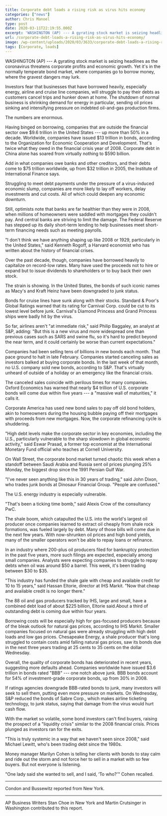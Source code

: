 ```yaml
---
title: Corporate debt loads a rising risk as virus hits economy
categories: ["news"]
author: Chris Manoel
type: post
date: 2020-03-11T22:19:55.000Z
excerpt: 'WASHINGTON (AP) --- A gyrating stock market is seizing headlines as the coronavirus threatens corporate profits and economic growth. Yet it''s in the normally temperate bond market, where companies go to borrow money, where the gravest dangers may lurk.Investors fear that businesses that have borrowed heavily, especially energy, airline and cruise line companies, will struggle&hellip;'
url: /corporate-debt-loads-a-rising-risk-as-virus-hits-economy/
image: /wp-content/uploads/2020/03/3633/corporate-debt-loads-a-rising-risk-as-virus-hits-economy.jpg
tags: [Corporate, loads]
---
```


WASHINGTON (AP) --- A gyrating stock market is seizing headlines as the coronavirus threatens corporate profits and economic growth. Yet it's in the normally temperate bond market, where companies go to borrow money, where the gravest dangers may lurk.

Investors fear that businesses that have borrowed heavily, especially energy, airline and cruise line companies, will struggle to pay their debts as customers cancel trips and hunker down at home. The shutdown of normal business is shrinking demand for energy in particular, sending oil prices sinking and intensifying pressure on indebted oil-and-gas production firms.

The numbers are enormous.

Having binged on borrowing, companies that are outside the financial sector owe $9.6 trillion in the United States --- up more than 50% in a decade. Worldwide, companies have issued $13 trillion in bonds, according to the Organization for Economic Cooperation and Development. That's twice what they owed in the financial crisis year of 2008. Corporate debt in China alone has soared from virtually nothing to $590 billion.

Add in what companies owe banks and other creditors, and their debts come to $75 trillion worldwide, up from $32 trillion in 2005, the Institute of International Finance says.

Struggling to meet debt payments under the pressure of a virus-induced economic slump, companies are more likely to lay off workers, delay investments and cut costs. All of which could deepen any economic downturn.

Still, optimists note that banks are far healthier than they were in 2008, when millions of homeowners were saddled with mortgages they couldn't pay. And central banks are striving to limit the damage. The Federal Reserve has stepped up its daily short-term lending to help businesses meet short-term financing needs such as meeting payrolls.

"I don't think we have anything shaping up like 2008 or 1929, particularly in the United States," said Kenneth Rogoff, a Harvard economist who has written about the history of financial crises.

Over the past decade, though, companies have borrowed heavily to capitalize on record-low rates. Many have used the proceeds not to hire or expand but to issue dividends to shareholders or to buy back their own stock.

The strain is showing. In the United States, the bonds of such iconic names as Macy's and Kraft Heinz have been downgraded to junk status.

Bonds for cruise lines have sunk along with their stocks. Standard & Poor's Global Ratings warned that its rating for Carnival Corp. could be cut to its lowest level before junk. Carnival's Diamond Princess and Grand Princess ships were badly hit by the virus.

So far, airlines aren't "at immediate risk," said Philip Baggaley, an analyst at S&P, adding: "But this is a new virus and more widespread one than previous cases such as SARS and swine flu, so it's hard to predict beyond the near term, and it could certainly be worse than current expectations."

Companies had been selling tens of billions in new bonds each month. That pace ground to halt in late February. Companies started canceling sales as investors balked at buying corporate bonds. In the last week of that month, no U.S. company sold new bonds, according to S&P. That's virtually unheard of outside of a holiday or an emergency like the financial crisis.

The canceled sales coincide with perilous times for many companies. Oxford Economics has warned that nearly $4 trillion of U.S. corporate bonds will come due within five years --- a "massive wall of maturities," it calls it.

Corporate America has used new bond sales to pay off old bond holders, akin to homeowners during the housing bubble paying off their mortgages with proceeds from new mortgages. Now, the corporate refinancing cycle is shuddering.

"High debt levels make the corporate sector in key economies, including the U.S., particularly vulnerable to the sharp slowdown in global economic activity," said Eswar Prasad, a former top economist at the International Monetary Fund official who teaches at Cornell University.

On Wall Street, the corporate bond market turned chaotic this week when a standoff between Saudi Arabia and Russia sent oil prices plunging 25% Monday, the biggest drop since the 1991 Persian Gulf War.

"I've never seen anything like this in 30 years of trading," said John Dixon, who trades junk bonds at Dinosaur Financial Group. "People are confused."

The U.S. energy industry is especially vulnerable.

"That's been a ticking time bomb," said Alexis Crow of the consultancy PwC.

The shale boom, which catapulted the U.S. into the world's largest oil producer once companies learned to extract oil cheaply from shale rock formations, was fueled largely by debt. Many of those bills will come due in the next few years. With now-shrunken oil prices and high bond yields, many of the smaller operators won't be able to repay loans or refinance.

In an industry where 200-plus oil producers filed for bankruptcy protection in the past five years, more such filings are expected, especially among small companies. Analysts were expecting companies to struggle to repay debts when oil was around $50 a barrel. This week, it's been trading between $30 to $35.

"This industry has funded the shale gale with cheap and available credit for 10 to 15 years," said Hassan Eltorie, director at IHS Markit. "Now that cheap and available credit is no longer there."

The 88 oil and gas producers tracked by IHS, large and small, have a combined debt load of about $225 billion, Eltorie said.About a third of outstanding debt is coming due within four years.

Borrowing costs will be especially high for gas-focused producers because of the bleak outlook for natural gas prices, according to IHS Markit. Smaller companies focused on natural gas were already struggling with high debt loads and low gas prices. Chesapeake Energy, a shale producer that's long struggled to contain costs amid falling natural gas prices, saw its bonds due in the next three years trading at 25 cents to 35 cents on the dollar Wednesday.

Overall, the quality of corporate bonds has deteriorated in recent years, suggesting more defaults ahead. Companies worldwide have issued $3.6 trillion in bonds rated "BBB" --- one notch above junk. BBB bonds account for 54% of investment-grade corporate bonds, up from 30% in 2008.

If ratings agencies downgrade BBB-rated bonds to junk, many investors will seek to sell them, putting even more pressure on markets. On Wednesday, S&P reduced the bonds of Sabre Corp., which makes airline ticketing technology, to junk status, saying that damage from the virus would hurt cash flow.

With the market so volatile, some bond investors can't find buyers, raising the prospect of a "liquidity crisis" similar to the 2008 financial crisis. Prices plunged as investors ran for the exits.

"This is truly systemic in a way that we haven't seen since 2008," said Michael Lewitt, who's been trading debt since the 1980s.

Money manager Marilyn Cohen is telling her clients with bonds to stay calm and ride out the storm and not force her to sell in a market with so few buyers. But not everyone is listening.

"One lady said she wanted to sell, and I said, ‘To who?'" Cohen recalled.

* * *

Condon and Bussewitz reported from New York.

* * *

AP Business Writers Stan Choe in New York and Martin Crutsinger in Washington contributed to this report.
